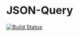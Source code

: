 # JSON-Query

[![Build Status](https://travis-ci.org/kilbot/JSON-Query.svg?branch=master)](https://travis-ci.org/kilbot/JSON-Query)